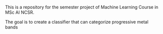 This is a repository for the semester project of Machine Learning Course in MSc AI NCSR.

The goal is to create a classifier that can categorize progressive metal bands

